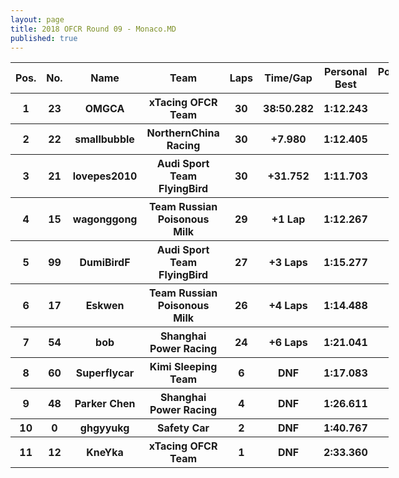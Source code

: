 ```yaml
---
layout: page
title: 2018 OFCR Round 09 - Monaco.MD
published: true
---
```


<font size=2>
<table style="width:120%">
	<tr>
		<th>Pos.</th>
		<th>No.</th>
		<th>Name</th>
		<th>Team</th>
		<th>Laps</th>
		<th>Time/Gap</th>
		<th>Personal Best</th>
		<th>Position Diff</th>
	</tr>
	<tr>
		<th>1</th>
		<th>23</th>
		<th>OMGCA</th>
		<th>xTacing OFCR Team</th>
		<th>30</th>
		<th>38:50.282</th>
		<th>1:12.243</th>
		<th>+2</th>
	</tr>
	<tr>
		<th>2</th>
		<th>22</th>
		<th>smallbubble</th>
		<th>NorthernChina Racing</th>
		<th>30</th>
		<th>+7.980</th>
		<th>1:12.405</th>
		<th>+2</th>
	</tr>
	<tr>
		<th>3</th>
		<th>21</th>
		<th>lovepes2010</th>
		<th>Audi Sport Team FlyingBird</th>
		<th>30</th>
		<th>+31.752</th>
		<th>1:11.703</th>
		<th>-1</th>
	</tr>
	<tr>
		<th>4</th>
		<th>15</th>
		<th>wagonggong</th>
		<th>Team Russian Poisonous Milk</th>
		<th>29</th>
		<th>+1 Lap</th>
		<th>1:12.267</th>
		<th>-3</th>
	</tr>
	<tr>
		<th>5</th>
		<th>99</th>
		<th>DumiBirdF</th>
		<th>Audi Sport Team FlyingBird</th>
		<th>27</th>
		<th>+3 Laps</th>
		<th>1:15.277</th>
		<th>0</th>
	</tr>
	<tr>
		<th>6</th>
		<th>17</th>
		<th>Eskwen</th>
		<th>Team Russian Poisonous Milk</th>
		<th>26</th>
		<th>+4 Laps</th>
		<th>1:14.488</th>
		<th>0</th>
	</tr>
	<tr>
		<th>7</th>
		<th>54</th>
		<th>bob</th>
		<th>Shanghai Power Racing</th>
		<th>24</th>
		<th>+6 Laps</th>
		<th>1:21.041</th>
		<th>+1</th>
	</tr>
	<tr>
		<th>8</th>
		<th>60</th>
		<th>Superflycar</th>
		<th>Kimi Sleeping Team</th>
		<th>6</th>
		<th>DNF</th>
		<th>1:17.083</th>
		<th>+2</th>
	</tr>
	<tr>
		<th>9</th>
		<th>48</th>
		<th>Parker Chen</th>
		<th>Shanghai Power Racing</th>
		<th>4</th>
		<th>DNF</th>
		<th>1:26.611</th>
		<th>-2</th>
	</tr>
	<tr>
		<th>10</th>
		<th>0</th>
		<th>ghgyyukg</th>
		<th>Safety Car</th>
		<th>2</th>
		<th>DNF</th>
		<th>1:40.767</th>
		<th>+1</th>
	</tr>
	<tr>
		<th>11</th>
		<th>12</th>
		<th>KneYka</th>
		<th>xTacing OFCR Team</th>
		<th>1</th>
		<th>DNF</th>
		<th>2:33.360</th>
		<th>-2</th>
	</tr>
</table>
</font>